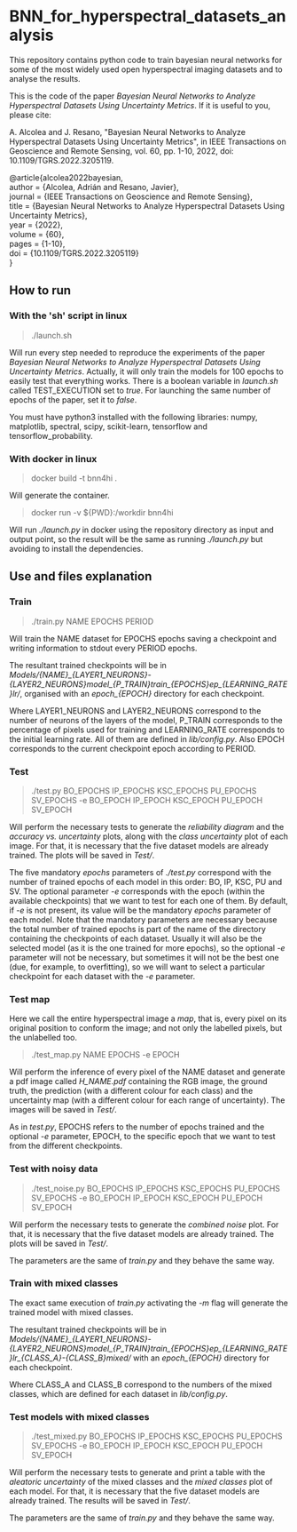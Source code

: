 # BNN\_for\_hyperspectral\_datasets\_analysis

This repository contains python code to train bayesian neural networks for some of the most widely used open hyperspectral imaging datasets and to analyse the results.

This is the code of the paper *Bayesian Neural Networks to Analyze Hyperspectral Datasets Using Uncertainty Metrics*. If it is useful to you, please cite:

A. Alcolea and J. Resano, "Bayesian Neural Networks to Analyze Hyperspectral Datasets Using Uncertainty Metrics", in IEEE Transactions on Geoscience and Remote Sensing, vol. 60, pp. 1-10, 2022, doi: 10.1109/TGRS.2022.3205119.

@article{alcolea2022bayesian,  
author = {Alcolea, Adrián and Resano, Javier},  
journal = {IEEE Transactions on Geoscience and Remote Sensing},  
title = {Bayesian Neural Networks to Analyze Hyperspectral Datasets Using Uncertainty Metrics},  
year = {2022},  
volume = {60},  
pages = {1-10},  
doi = {10.1109/TGRS.2022.3205119}  
}

## How to run

### With the 'sh' script in linux

> ./launch.sh

Will run every step needed to reproduce the experiments of the paper *Bayesian Neural Networks to Analyze Hyperspectral Datasets Using Uncertainty Metrics*. Actually, it will only train the models for 100 epochs to easily test that everything works. There is a boolean variable in *launch.sh* called TEST\_EXECUTION set to *true*. For launching the same number of epochs of the paper, set it to *false*.

You must have python3 installed with the following libraries: numpy, matplotlib, spectral, scipy, scikit-learn, tensorflow and tensorflow\_probability.

### With docker in linux

> docker build -t bnn4hi .

Will generate the container.

> docker run -v ${PWD}:/workdir bnn4hi

Will run *./launch.py* in docker using the repository directory as input and output point, so the result will be the same as running *./launch.py* but avoiding to install the dependencies.

## Use and files explanation

### Train

> ./train.py NAME EPOCHS PERIOD

Will train the NAME dataset for EPOCHS epochs saving a checkpoint and writing information to stdout every PERIOD epochs.

The resultant trained checkpoints will be in *Models/{NAME}\_{LAYER1\_NEURONS}-{LAYER2\_NEURONS}model\_{P\_TRAIN}train\_{EPOCHS}ep\_{LEARNING\_RATE}lr/*, organised with an *epoch\_{EPOCH}* directory for each checkpoint.

Where LAYER1\_NEURONS and LAYER2\_NEURONS correspond to the number of neurons of the layers of the model, P\_TRAIN corresponds to the percentage of pixels used for training and LEARNING\_RATE corresponds to the initial learning rate. All of them are defined in *lib/config.py*. Also EPOCH corresponds to the current checkpoint epoch according to PERIOD.

### Test

> ./test.py BO\_EPOCHS IP\_EPOCHS KSC\_EPOCHS PU\_EPOCHS SV\_EPOCHS -e BO\_EPOCH IP\_EPOCH KSC\_EPOCH PU\_EPOCH SV\_EPOCH

Will perform the necessary tests to generate the *reliability diagram* and the *accuracy vs. uncertainty* plots, along with the *class uncertainty* plot of each image. For that, it is necessary that the five dataset models are already trained. The plots will be saved in *Test/*.

The five mandatory *epochs* parameters of *./test.py* correspond with the number of trained epochs of each model in this order: BO, IP, KSC, PU and SV. The optional parameter *-e* corresponds with the epoch (within the available checkpoints) that we want to test for each one of them. By default, if *-e* is not present, its value will be the mandatory *epochs* parameter of each model. Note that the mandatory parameters are necessary because the total number of trained epochs is part of the name of the directory containing the checkpoints of each dataset. Usually it will also be the selected model (as it is the one trained for more epochs), so the optional *-e* parameter will not be necessary, but sometimes it will not be the best one (due, for example, to overfitting), so we will want to select a particular checkpoint for each dataset with the *-e* parameter.

### Test map

Here we call the entire hyperspectral image a *map*, that is, every pixel on its original position to conform the image; and not only the labelled pixels, but the unlabelled too.

> ./test\_map.py NAME EPOCHS -e EPOCH

Will perform the inference of every pixel of the NAME dataset and generate a pdf image called *H_NAME.pdf* containing the RGB image, the ground truth, the prediction (with a different colour for each class) and the uncertainty map (with a different colour for each range of uncertainty). The images will be saved in *Test/*.

As in *test.py*, EPOCHS refers to the number of epochs trained and the optional *-e* parameter, EPOCH, to the specific epoch that we want to test from the different checkpoints.

### Test with noisy data

> ./test\_noise.py BO\_EPOCHS IP\_EPOCHS KSC\_EPOCHS PU\_EPOCHS SV\_EPOCHS -e BO\_EPOCH IP\_EPOCH KSC\_EPOCH PU\_EPOCH SV\_EPOCH

Will perform the necessary tests to generate the *combined noise* plot. For that, it is necessary that the five dataset models are already trained. The plots will be saved in *Test/*.

The parameters are the same of *train.py* and they behave the same way.

### Train with mixed classes

The exact same execution of *train.py* activating the *-m* flag will generate the trained model with mixed classes.

The resultant trained checkpoints will be in *Models/{NAME}\_{LAYER1\_NEURONS}-{LAYER2\_NEURONS}model\_{P\_TRAIN}train\_{EPOCHS}ep\_{LEARNING\_RATE}lr\_{CLASS\_A}-{CLASS\_B}mixed/* with an *epoch\_{EPOCH}* directory for each checkpoint.

Where CLASS\_A and CLASS\_B correspond to the numbers of the mixed classes, which are defined for each dataset in *lib/config.py*.

### Test models with mixed classes

> ./test\_mixed.py BO\_EPOCHS IP\_EPOCHS KSC\_EPOCHS PU\_EPOCHS SV\_EPOCHS -e BO\_EPOCH IP\_EPOCH KSC\_EPOCH PU\_EPOCH SV\_EPOCH

Will perform the necessary tests to generate and print a table with the *aleatoric uncertainty* of the mixed classes and the *mixed classes* plot of each model. For that, it is necessary that the five dataset models are already trained. The results will be saved in *Test/*.

The parameters are the same of *train.py* and they behave the same way.

